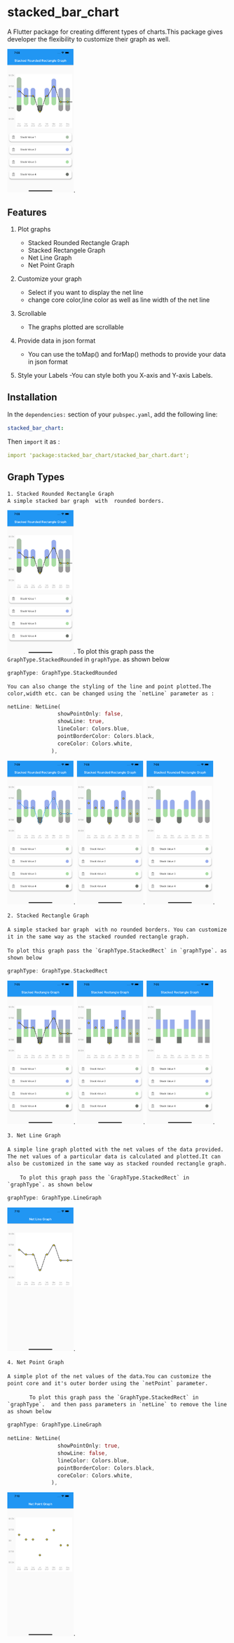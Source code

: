 # stacked_bar_chart

A Flutter package for creating different types of charts.This package gives developer the flexibility to customize their graph as well.

<img src="images/SRGPL.png" width="30%">.

## Features

1. Plot graphs 
    - Stacked Rounded Rectangle Graph
    - Stacked Rectangele Graph
    - Net Line Graph
    - Net Point Graph

2. Customize your graph
    - Select if you want to display the net line
    - change core color,line color as well as line width of the net line

3. Scrollable
    - The graphs plotted are scrollable

4. Provide data in json format
    - You can use the toMap() and forMap() methods to provide your data in json format

5. Style your Labels
    -You can style both you X-axis and Y-axis Labels.

## Installation

In the `dependencies:` section of your `pubspec.yaml`, add the following line:

```yaml
stacked_bar_chart:
```

Then `import` it as :

```yaml
import 'package:stacked_bar_chart/stacked_bar_chart.dart';
```

## Graph Types
    1. Stacked Rounded Rectangle Graph
    A simple stacked bar graph  with  rounded borders.

<img src="images/SRGPL.png" width="30%">.
To plot this graph pass the `GraphType.StackedRounded` in `graphType`. as shown below 

```dart
graphType: GraphType.StackedRounded
```

    You can also change the styling of the line and point plotted.The color,width etc. can be changed using the `netLine` parameter as :

```dart
netLine: NetLine(
                showPointOnly: false,
                showLine: true,
                lineColor: Colors.blue,
                pointBorderColor: Colors.black,
                coreColor: Colors.white,
              ),
```
<img src="images/SRGPL2.png" width="30%">.
<img src="images/SRGP.png" width="30%">.
<img src="images/SRG.png" width="30%">.


    2. Stacked Rectangle Graph

    A simple stacked bar graph  with no rounded borders. You can customize it in the same way as the stacked rounded rectangle graph.

    To plot this graph pass the `GraphType.StackedRect` in `graphType`. as shown below 

```dart
graphType: GraphType.StackedRect
```

<img src="images/SGPL.png" width="30%">.
<img src="images/SGP.png" width="30%">.
<img src="images/SG.png" width="30%">.

    3. Net Line Graph

    A simple line graph plotted with the net values of the data provided. The net values of a particular data is calculated and plotted.It can also be customized in the same way as stacked rounded rectangle graph.

        To plot this graph pass the `GraphType.StackedRect` in `graphType`. as shown below 

```dart
graphType: GraphType.LineGraph
```

<img src="images/LG.png" width="30%">.

    4. Net Point Graph

    A simple plot of the net values of the data.You can customize the point core and it's outer border using the `netPoint` parameter.

           To plot this graph pass the `GraphType.StackedRect` in `graphType`.  and then pass parameters in `netLine` to remove the line as shown below

```dart
graphType: GraphType.LineGraph
```

```dart
netLine: NetLine(
                showPointOnly: true,
                showLine: false,
                lineColor: Colors.blue,
                pointBorderColor: Colors.black,
                coreColor: Colors.white,
              ),
```

<img src="images/PG.png" width="30%">.
